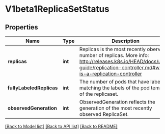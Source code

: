 # V1beta1ReplicaSetStatus

## Properties
Name | Type | Description | Notes
------------ | ------------- | ------------- | -------------
**replicas** | **int** | Replicas is the most recently oberved number of replicas. More info: http://releases.k8s.io/HEAD/docs/user-guide/replication-controller.md#what-is-a-replication-controller | 
**fullyLabeledReplicas** | **int** | The number of pods that have labels matching the labels of the pod template of the replicaset. | [optional] 
**observedGeneration** | **int** | ObservedGeneration reflects the generation of the most recently observed ReplicaSet. | [optional] 

[[Back to Model list]](../README.md#documentation-for-models) [[Back to API list]](../README.md#documentation-for-api-endpoints) [[Back to README]](../README.md)


